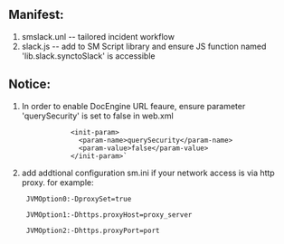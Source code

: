 
## Manifest:

1. smslack.unl -- tailored incident workflow
2. slack.js -- add to SM Script library and ensure JS function named 'lib.slack.synctoSlack' is accessible

## Notice:
1. In order to enable DocEngine URL feaure, ensure parameter 'querySecurity' is set to false in web.xml

                   <init-param>
                     <param-name>querySecurity</param-name>
                     <param-value>false</param-value>
                   </init-param>`

2. add addtional configuration sm.ini if your network access is via http proxy. for example:

		JVMOption0:-DproxySet=true 
		
		JVMOption1:-Dhttps.proxyHost=proxy_server 
		
		JVMOption2:-Dhttps.proxyPort=port 
